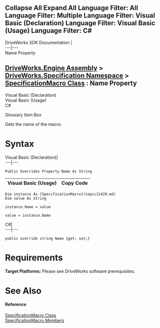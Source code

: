 Collapse All Expand All Language Filter: All  Language Filter: Multiple  Language Filter: Visual Basic (Declaration) Language Filter: Visual Basic (Usage) Language Filter: C#  
---  
DriveWorks SDK Documentation  |   
---|---  
Name Property   
  
[DriveWorks.Engine Assembly](topic2156.md) > [DriveWorks.Specification Namespace](topic10764.md) > [SpecificationMacro Class](topic11429.md) : Name Property  
---  
  
Visual Basic (Declaration)    
Visual Basic (Usage)    
C# 

Glossary Item Box

Gets the name of the macro. 

# Syntax

Visual Basic (Declaration)|   
---|---  
      
    
    Public Overrides Property Name As String  
  
Visual Basic (Usage)| Copy Code  
---|---  
      
    
    Dim instance As [SpecificationMacro](topic11429.md)
    Dim value As String
     
    instance.Name = value
     
    value = instance.Name  
  
C#|   
---|---  
      
    
    public override string Name {get; set;}  
  
# Requirements

**Target Platforms:** Please see DriveWorks software prerequisites.

# See Also

#### Reference

[SpecificationMacro Class](topic11429.md)   
[SpecificationMacro Members](topic11430.md)


